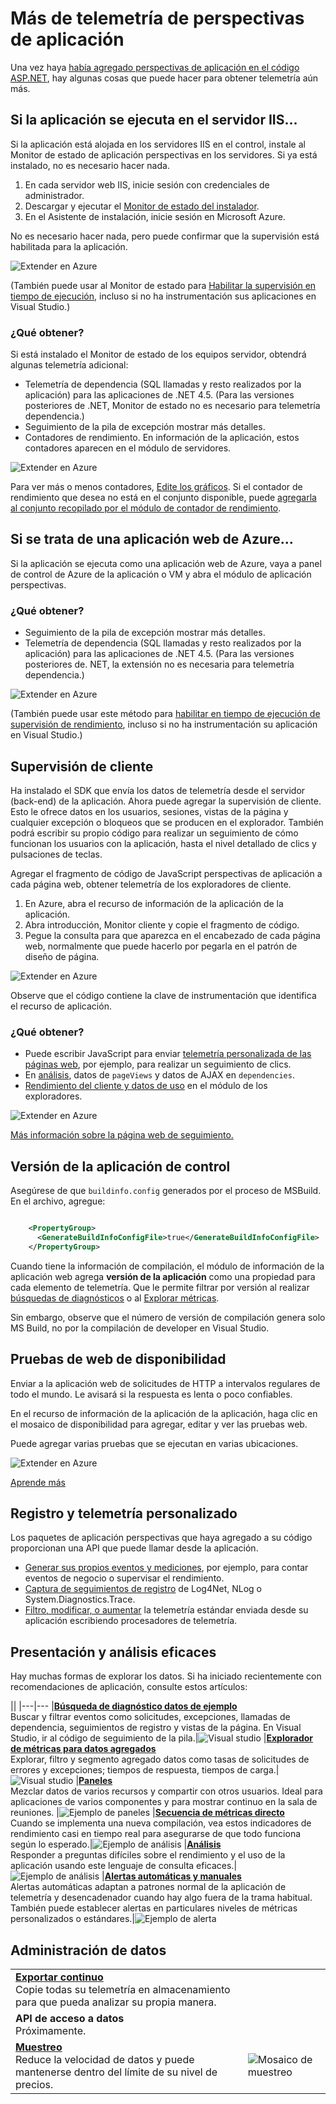 <properties 
    pageTitle="Sacar más partido a aplicación perspectivas | Microsoft Azure" 
    description="Después de la introducción a la información de la aplicación, le presentamos un resumen de las características que puede explorar." 
    services="application-insights" 
    documentationCenter=".net"
    authors="alancameronwills" 
    manager="douge"/>

<tags 
    ms.service="application-insights" 
    ms.workload="tbd" 
    ms.tgt_pltfrm="ibiza" 
    ms.devlang="na" 
    ms.topic="article" 
    ms.date="10/27/2016" 
    ms.author="awills"/>

# <a name="more-telemetry-from-application-insights"></a>Más de telemetría de perspectivas de aplicación

Una vez haya [había agregado perspectivas de aplicación en el código ASP.NET](app-insights-asp-net.md), hay algunas cosas que puede hacer para obtener telemetría aún más. 

## <a name="if-your-app-runs-on-your-iis-server-"></a>Si la aplicación se ejecuta en el servidor IIS...

Si la aplicación está alojada en los servidores IIS en el control, instale al Monitor de estado de aplicación perspectivas en los servidores. Si ya está instalado, no es necesario hacer nada.

1. En cada servidor web IIS, inicie sesión con credenciales de administrador.
2. Descargar y ejecutar el [Monitor de estado del instalador](http://go.microsoft.com/fwlink/?LinkId=506648).
3. En el Asistente de instalación, inicie sesión en Microsoft Azure.

No es necesario hacer nada, pero puede confirmar que la supervisión está habilitada para la aplicación.

![Extender en Azure](./media/app-insights-asp-net-more/025.png)

(También puede usar al Monitor de estado para [Habilitar la supervisión en tiempo de ejecución](app-insights-monitor-performance-live-website-now.md), incluso si no ha instrumentación sus aplicaciones en Visual Studio.)

### <a name="what-do-you-get"></a>¿Qué obtener?

Si está instalado el Monitor de estado de los equipos servidor, obtendrá algunas telemetría adicional:

* Telemetría de dependencia (SQL llamadas y resto realizados por la aplicación) para las aplicaciones de .NET 4.5. (Para las versiones posteriores de .NET, Monitor de estado no es necesario para telemetría dependencia.) 
* Seguimiento de la pila de excepción mostrar más detalles.
* Contadores de rendimiento. En información de la aplicación, estos contadores aparecen en el módulo de servidores. 

![Extender en Azure](./media/app-insights-asp-net-more/070.png)

Para ver más o menos contadores, [Edite los gráficos](app-insights-metrics-explorer.md). Si el contador de rendimiento que desea no está en el conjunto disponible, puede [agregarla al conjunto recopilado por el módulo de contador de rendimiento](app-insights-performance-counters.md).

## <a name="if-its-an-azure-web-app-"></a>Si se trata de una aplicación web de Azure...

Si la aplicación se ejecuta como una aplicación web de Azure, vaya a panel de control de Azure de la aplicación o VM y abra el módulo de aplicación perspectivas. 

### <a name="what-do-you-get"></a>¿Qué obtener?

* Seguimiento de la pila de excepción mostrar más detalles.
* Telemetría de dependencia (SQL llamadas y resto realizados por la aplicación) para las aplicaciones de .NET 4.5. (Para las versiones posteriores de. NET, la extensión no es necesaria para telemetría dependencia.) 

![Extender en Azure](./media/app-insights-asp-net-more/080.png)

(También puede usar este método para [habilitar en tiempo de ejecución de supervisión de rendimiento](app-insights-monitor-performance-live-website-now.md), incluso si no ha instrumentación su aplicación en Visual Studio.)

## <a name="client-side-monitoring"></a>Supervisión de cliente

Ha instalado el SDK que envía los datos de telemetría desde el servidor (back-end) de la aplicación. Ahora puede agregar la supervisión de cliente. Esto le ofrece datos en los usuarios, sesiones, vistas de la página y cualquier excepción o bloqueos que se producen en el explorador. También podrá escribir su propio código para realizar un seguimiento de cómo funcionan los usuarios con la aplicación, hasta el nivel detallado de clics y pulsaciones de teclas.

Agregar el fragmento de código de JavaScript perspectivas de aplicación a cada página web, obtener telemetría de los exploradores de cliente.

1. En Azure, abra el recurso de información de la aplicación de la aplicación.
2. Abra introducción, Monitor cliente y copie el fragmento de código.
3. Pegue la consulta para que aparezca en el encabezado de cada página web, normalmente que puede hacerlo por pegarla en el patrón de diseño de página.

![Extender en Azure](./media/app-insights-asp-net-more/100.png)

Observe que el código contiene la clave de instrumentación que identifica el recurso de aplicación.

### <a name="what-do-you-get"></a>¿Qué obtener?

* Puede escribir JavaScript para enviar [telemetría personalizada de las páginas web](app-insights-api-custom-events-metrics.md), por ejemplo, para realizar un seguimiento de clics.
* En [análisis](app-insights-analytics.md), datos de `pageViews` y datos de AJAX en `dependencies`. 
* [Rendimiento del cliente y datos de uso](app-insights-javascript.md) en el módulo de los exploradores.

![Extender en Azure](./media/app-insights-asp-net-more/090.png)


[Más información sobre la página web de seguimiento.](app-insights-web-track-usage.md)



## <a name="track-application-version"></a>Versión de la aplicación de control

Asegúrese de que `buildinfo.config` generados por el proceso de MSBuild. En el archivo, agregue:  

```XML

    <PropertyGroup>
      <GenerateBuildInfoConfigFile>true</GenerateBuildInfoConfigFile>    <IncludeServerNameInBuildInfo>true</IncludeServerNameInBuildInfo>
    </PropertyGroup> 
```

Cuando tiene la información de compilación, el módulo de información de la aplicación web agrega **versión de la aplicación** como una propiedad para cada elemento de telemetría. Que le permite filtrar por versión al realizar [búsquedas de diagnósticos](app-insights-diagnostic-search.md) o al [Explorar métricas](app-insights-metrics-explorer.md). 

Sin embargo, observe que el número de versión de compilación genera solo MS Build, no por la compilación de developer en Visual Studio.


## <a name="availability-web-tests"></a>Pruebas de web de disponibilidad

Enviar a la aplicación web de solicitudes de HTTP a intervalos regulares de todo el mundo. Le avisará si la respuesta es lenta o poco confiables.

En el recurso de información de la aplicación de la aplicación, haga clic en el mosaico de disponibilidad para agregar, editar y ver las pruebas web.

Puede agregar varias pruebas que se ejecutan en varias ubicaciones.

![Extender en Azure](./media/app-insights-asp-net-more/110.png)

[Aprende más](app-insights-monitor-web-app-availability.md)

## <a name="custom-telemetry-and-logging"></a>Registro y telemetría personalizado

Los paquetes de aplicación perspectivas que haya agregado a su código proporcionan una API que puede llamar desde la aplicación.

* [Generar sus propios eventos y mediciones](app-insights-api-custom-events-metrics.md), por ejemplo, para contar eventos de negocio o supervisar el rendimiento.
* [Captura de seguimientos de registro](app-insights-asp-net-trace-logs.md) de Log4Net, NLog o System.Diagnostics.Trace.
* [Filtro, modificar, o aumentar](app-insights-api-filtering-sampling.md) la telemetría estándar enviada desde su aplicación escribiendo procesadores de telemetría. 


## <a name="powerful-analysis-and-presentation"></a>Presentación y análisis eficaces

Hay muchas formas de explorar los datos. Si ha iniciado recientemente con recomendaciones de aplicación, consulte estos artículos:

||
|---|---
|[**Búsqueda de diagnóstico datos de ejemplo**](app-insights-visual-studio.md)<br/>Buscar y filtrar eventos como solicitudes, excepciones, llamadas de dependencia, seguimientos de registro y vistas de la página. En Visual Studio, ir al código de seguimiento de la pila.|![Visual studio](./media/app-insights-asp-net-more/61.png)
|[**Explorador de métricas para datos agregados**](app-insights-metrics-explorer.md)<br/>Explorar, filtro y segmento agregado datos como tasas de solicitudes de errores y excepciones; tiempos de respuesta, tiempos de carga.|![Visual studio](./media/app-insights-asp-net-more/060.png)
|[**Paneles**](app-insights-dashboards.md#dashboards)<br/>Mezclar datos de varios recursos y compartir con otros usuarios. Ideal para aplicaciones de varios componentes y para mostrar continuo en la sala de reuniones.  |![Ejemplo de paneles](./media/app-insights-asp-net-more/62.png)
|[**Secuencia de métricas directo**](app-insights-metrics-explorer.md#live-metrics-stream)<br/>Cuando se implementa una nueva compilación, vea estos indicadores de rendimiento casi en tiempo real para asegurarse de que todo funciona según lo esperado.|![Ejemplo de análisis](./media/app-insights-asp-net-more/050.png)
|[**Análisis**](app-insights-analytics.md)<br/>Responder a preguntas difíciles sobre el rendimiento y el uso de la aplicación usando este lenguaje de consulta eficaces.|![Ejemplo de análisis](./media/app-insights-asp-net-more/010.png)
|[**Alertas automáticas y manuales**](app-insights-alerts.md)<br/>Alertas automáticas adaptan a patrones normal de la aplicación de telemetría y desencadenador cuando hay algo fuera de la trama habitual. También puede establecer alertas en particulares niveles de métricas personalizados o estándares.|![Ejemplo de alerta](./media/app-insights-asp-net-more/020.png)

## <a name="data-management"></a>Administración de datos

|||
|---|---|
|[**Exportar continuo**](app-insights-export-telemetry.md)<br/>Copie todas su telemetría en almacenamiento para que pueda analizar su propia manera.|
|**API de acceso a datos**<br/>Próximamente.|
|[**Muestreo**](app-insights-sampling.md)<br/>Reduce la velocidad de datos y puede mantenerse dentro del límite de su nivel de precios.|![Mosaico de muestreo](./media/app-insights-asp-net-more/030.png)